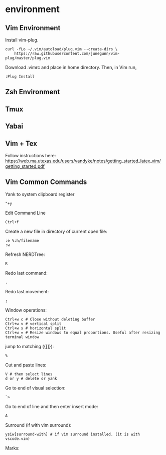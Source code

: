 # environment

## Vim Environment

Install vim-plug.

```
curl -fLo ~/.vim/autoload/plug.vim --create-dirs \
    https://raw.githubusercontent.com/junegunn/vim-plug/master/plug.vim
```

Download .vimrc and place in home directory. Then, in Vim run,

```
:Plug Install
```

## Zsh Environment

## Tmux 

## Yabai

## Vim + Tex

Follow instructions here:
https://web.ma.utexas.edu/users/vandyke/notes/getting_started_latex_vim/getting_started.pdf

## Vim Common Commands

Yank to system clipboard register
```
"+y
```

Edit Command Line
```
Ctrl+f
```

Create a new file in directory of current open file:
```
:e %:h/filename
:w
```

Refresh NERDTree:
```
R
```

Redo last command:
```
.
```

Redo last movement:
```
;
```

Window operations:
```
Ctrl+w c # Close without deleting buffer
Ctrl+w v # vertical split
Ctrl+w s # horizontal split
Ctrl+w = # Resize windows to equal proportions. Useful after resizing terminal window
```

jump to matching ({[]}):
```
%
```

Cut and paste lines:
```
V # then select lines
d or y # delete or yank
```

Go to end of visual selection:
```
`>
```

Go to end of line and then enter insert mode:
```
A
```

Surround (if with vim surround):
```
ysiw[surround-with] # if vim surround installed. (it is with vscode.vim)
```

Marks:
